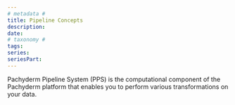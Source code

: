 ```yaml
---
# metadata # 
title: Pipeline Concepts
description: 
date: 
# taxonomy #
tags: 
series:
seriesPart:
--- 
```


Pachyderm Pipeline System (PPS) is the computational
component of the Pachyderm platform that enables you to
perform various transformations on your data. 